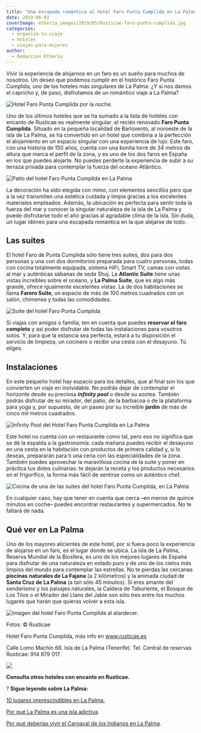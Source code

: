 ```yaml
---
title: "Una escapada romántica al hotel Faro Punta Cumplida en La Palma"
date: 2019-06-03
coverImage: etheria_images/2019/05/Rusticae-faro-punta-cumplida.jpg
categories: 
  - organiza-tu-viaje
  - hoteles
  - viajes-para-mujeres
author: 
  - Redaccion Etheria
---
```


Vivir la experiencia de alojarnos en un faro es un sueño para muchos de nosotros. Un 
deseo que podemos cumplir en el histórico Faro Punta Cumplida, uno de los hoteles más 
singulares de La Palma. ¿Y si nos damos el capricho y, de paso, disfrutamos de un 
romántico viaje a La Palma? 

![Hotel Faro Punta Cumplida por la noche.](etheria_images/2019/05/Faro-Punta-Cumplida-noche.jpg "Hotel Faro Punta Cumplida por la noche.")

Uno de los últimos hoteles que se ha sumado a la lista de hoteles con encanto de 
Rusticae es realmente singular: el recién renovado **Faro Punta Cumplida**. Situado en 
la pequeña localidad de Barlovento, al noroeste de la isla de La Palma, se ha convertido 
en un hotel que combina a la perfección el alojamiento en un espacio singular con una 
experiencia de lujo. Este faro, con una historia de 150 años, cuenta con una bonita 
torre de 34 metros de altura que marca el perfil de la zona, y es uno de los dos faros 
en España en los que puedes alojarte. No puedes perderte la experiencia de subir a su 
terraza privada para contemplar la fuerza del océano Atlántico. 

![Patio del hotel Faro Punta Cumplida en La Palma](etheria_images/2019/05/Rusticae-faro-punta-cumplida-patio.jpg "Patio del hotel Faro Punta Cumplida.")

La decoración ha sido elegida con mimo, con elementos sencillos pero que a la vez 
transmiten una estética cuidada y limpia gracias a los excelentes materiales empleados. 
Además, la ubicación es perfecta para sentir toda la fuerza del mar y conocer la 
singular naturaleza de la isla de La Palma y puede disfrutarse todo el año gracias al 
agradable clima de la isla. Sin duda, un lugar idóneo para una escapada romántica en la 
que alejarse de todo. 

## Las suites

El hotel Faro de Punta Cumplida sólo tiene tres suites, dos para dos personas y una con 
dos dormitorios preparada para cuatro personas, todas con cocina totalmente equipada, 
sistema HiFi, Smart TV, camas con vistas al mar y auténticas sábanas de seda Shuj. La 
**Atlantic Suite** tiene unas vistas increíbles sobre el océano, y **La Palma Suite**, 
que es algo más grande, ofrece igualmente excelentes vistas. La de dos habitaciones se 
llama **Farero Suite**, un espacio de más de 100 metros cuadrados con un salón, chimenea 
y todas las comodidades. 

![Suite del hotel Faro Punta Cumplida](etheria_images/2019/05/Rusticae-faro-punta-cumplida-suite.jpg "Suite del hotel Faro Punta Cumplida.")

Si viajas con amigos o familia, ten en cuenta que puedes **reservar el faro completo** y 
así poder disfrutar de todas las instalaciones para vosotros solos. Y, para que la 
estancia sea perfecta, estará a tu disposición el servicio de limpieza, un cocinero o 
recibir una cesta con el desayuno. Tú eliges. 

## Instalaciones

En este pequeño hotel hay espacio para los detalles, que al final son los que convierten 
un viaje en inolvidable. No podrás dejar de contemplar el horizonte desde su preciosa 
**_infinity pool_** o desde su azotea. También podrás disfrutar de su mirador, del 
patio, de la barbacoa o de la plataforma para yoga y, por supuesto, de un paseo por su 
increíble **jardín** de más de cinco mil metros cuadrados. 

![Infinity Pool del Hotel Faro Punta Cumplida en La Palma](etheria_images/2019/05/Rustica-faro-punta-cumplida-piscina.jpg "Infinity Pool del Hotel Faro Punta Cumplida.")

Este hotel no cuenta con un restaurante como tal, pero eso no significa que se dé la 
espalda a la gastronomía: cada mañana puedes recibir el desayuno en una cesta en la 
habitación con productos de primera calidad y, si lo deseas, prepararán para ti una cena 
con las especialidades de la zona. También puedes aprovechar la maravillosa cocina de la 
suite y poner en práctica tus dotes culinarias: te dejarán la receta y los productos 
necesarios en el frigorífico, la forma más fácil de sentirse como un auténtico chef. 

![Cocina de una de las suites del hotel Faro Punta Cumplida, en La Palma](etheria_images/2019/05/Rusticae-faro-punta-cumplida-cocina.jpg "Cocina de una de las suites del hotel.")

En cualquier caso, hay que tener en cuenta que cerca –en menos de quince minutos en 
coche– puedes encontrar restaurantes y supermercados. No te faltará de nada. 

## Qué ver en La Palma

Uno de los mayores alicientes de este hotel, por si fuera poco la experiencia de 
alojarse en un faro, es el lugar donde se ubica. La isla de La Palma, Reserva Mundial de 
la Biosfera, es uno de los mejores lugares de España para disfrutar de una naturaleza en 
estado puro y de uno de los cielos más limpios del mundo para contemplar las estrellas. 
No te pierdas las cercanas **piscinas naturales de La Fajana** (a 2 kilómetros) y la 
animada ciudad de **Santa Cruz de La Palma** (a tan sólo 45 minutos). Si eres amante del 
senderismo y los paisajes naturales, la Caldera de Taburiente, el Bosque de Los Tilos o 
el Mirador del Llano del Jable son sólo tres entre los muchos lugares que harán que 
quieras volver a esta isla. 

![Imagen del hotel Faro Punta Cumplida al atardecer.](etheria_images/2019/05/Rusticae-faro-punta-cumplida.jpg "Imagen del hotel Faro Punta Cumplida al atardecer.")

Fotos: © Rusticae 

Hotel Faro Punta Cumplida, más info en www.rusticae.es 

Calle Lomo Machin 66. Isla de La Palma (Tenerife). Tel. Central de reservas Rusticae: 
914 879 017. 

[![](etheria_images/2019/03/rusticae-the-club-1-e1553083884362.jpg)](https://www.rusticae.es/)

**Consulta otros hoteles con encanto en Rusticae.** 

? **Sigue leyendo sobre La Palma:** 

[10 lugares imprescindibles en La 
Palma.](https://etheriamagazine.com/2018/09/19/10-secretos-para-conocer-la-isla-de-la-palma/) 

[Por qué La Palma es una isla 
adictiva](https://etheriamagazine.com/2019/04/02/la-palma-la-isla-mas-adictiva-y-alternativa-de-canarias/). 

[Por qué deberías vivir el Carnaval de los Indianos en La 
Palma](https://etheriamagazine.com/2020/02/03/que-hacer-en-los-indianos-el-carnaval-de-la-palma/).
